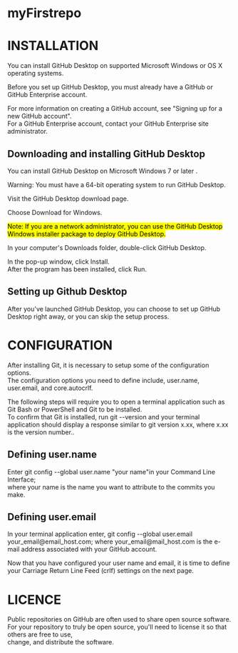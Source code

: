 # myFirstrepo
<!DOCTYPE html>
<html>
<body>
<h1 >INSTALLATION</h1>
<p>You can install GitHub Desktop on supported Microsoft Windows or OS X operating systems.<br/>

Before you set up GitHub Desktop, you must already have a GitHub or GitHub Enterprise account.<br/>

For more information on creating a GitHub account, see "Signing up for a new GitHub account".<br/>
For a GitHub Enterprise account, contact your GitHub Enterprise site administrator.<br/>


<h2>Downloading and installing GitHub Desktop</h2>

You can install GitHub Desktop on Microsoft Windows 7 or later .<br/>

Warning: You must have a 64-bit operating system to run GitHub Desktop.<br/>

Visit the GitHub Desktop download page.<br/>

Choose Download for Windows.<br/>

<mark> Note: If you are a network administrator, you can use the GitHub Desktop Windows installer package to deploy GitHub Desktop.</mark><br/>

In your computer's Downloads folder, double-click GitHub Desktop.<br/>

In the pop-up window, click Install.<br/>
After the program has been installed, click Run.<br/>

<h2> Setting up Github Desktop</h2>

After you've launched GitHub Desktop, you can choose to set up GitHub Desktop right away, or you can skip the setup process.</p>


<h1>CONFIGURATION</h1>

<p>After installing Git, it is necessary to setup some of the configuration options.<br/> 
  The configuration options you need to define include, user.name, user.email, and core.autocrlf.<br/>

The following steps will require you to open a terminal application such as Git Bash or PowerShell and Git to be installed.<br/>
To confirm that Git is installed, run git --version and your terminal application should display a response similar
to git version x.xx, where x.xx is the version number..</p>
   <h2>Defining user.name</h2>
Enter git config --global user.name "your name"in your Command Line Interface; <br/>
where your name is the name you want to attribute to the commits you make.<br/>
<h2>Defining user.email</h2>
In your terminal application enter, git config --global user.email your_email@email_host.com; where your_email@mail_host.com is the e-mail address associated with your GitHub account.<br/>

Now that you have configured your user name and email, it is time to define your Carriage Return Line Feed (crlf) settings on the next page.<br/>

<h1>LICENCE</h1>
<p>Public repositories on GitHub are often used to share open source software. <br/>
For your repository to truly be open source, you'll need to license it so that others are free to use,<br/>
change, and distribute the software.
</p>
</body>
</html>
